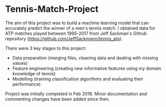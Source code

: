 # Tennis-Match-Project
The aim of this project was to build a machine learning model that can accurately predict the winner of a men's tennis match. I obtained data for ATP matches played between 1995-2017 from Jeff Sackman's Github repository (https://github.com/JeffSackmann/tennis_atp).

There were 3 key stages to this project:

- Data preparation (merging files, cleaning data and dealing with missing values)
- Feature engineering (creating new informative features using my domain knowledge of tennis)
- Modelling (training classification algorithms and evaluating their performance)


Project was initially completed in Feb 2018. Minor documentation and commenting changes have been added since then.
